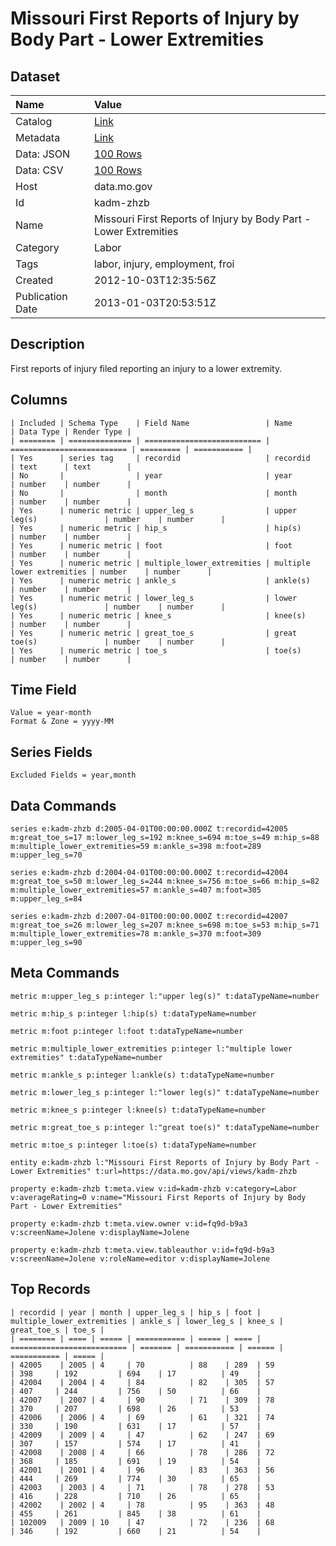 # Missouri First Reports of Injury by Body Part - Lower Extremities

## Dataset

| Name | Value |
| :--- | :---- |
| Catalog | [Link](https://catalog.data.gov/dataset/missouri-first-reports-of-injury-by-body-part-lower-extremities-7787c) |
| Metadata | [Link](https://data.mo.gov/api/views/kadm-zhzb) |
| Data: JSON | [100 Rows](https://data.mo.gov/api/views/kadm-zhzb/rows.json?max_rows=100) |
| Data: CSV | [100 Rows](https://data.mo.gov/api/views/kadm-zhzb/rows.csv?max_rows=100) |
| Host | data.mo.gov |
| Id | kadm-zhzb |
| Name | Missouri First Reports of Injury by Body Part - Lower Extremities |
| Category | Labor |
| Tags | labor, injury, employment, froi |
| Created | 2012-10-03T12:35:56Z |
| Publication Date | 2013-01-03T20:53:51Z |

## Description

First reports of injury filed reporting an injury to a lower extremity.

## Columns

```ls
| Included | Schema Type    | Field Name                 | Name                       | Data Type | Render Type |
| ======== | ============== | ========================== | ========================== | ========= | =========== |
| Yes      | series tag     | recordid                   | recordid                   | text      | text        |
| No       |                | year                       | year                       | number    | number      |
| No       |                | month                      | month                      | number    | number      |
| Yes      | numeric metric | upper_leg_s                | upper leg(s)               | number    | number      |
| Yes      | numeric metric | hip_s                      | hip(s)                     | number    | number      |
| Yes      | numeric metric | foot                       | foot                       | number    | number      |
| Yes      | numeric metric | multiple_lower_extremities | multiple lower extremities | number    | number      |
| Yes      | numeric metric | ankle_s                    | ankle(s)                   | number    | number      |
| Yes      | numeric metric | lower_leg_s                | lower leg(s)               | number    | number      |
| Yes      | numeric metric | knee_s                     | knee(s)                    | number    | number      |
| Yes      | numeric metric | great_toe_s                | great toe(s)               | number    | number      |
| Yes      | numeric metric | toe_s                      | toe(s)                     | number    | number      |
```

## Time Field

```ls
Value = year-month
Format & Zone = yyyy-MM
```

## Series Fields

```ls
Excluded Fields = year,month
```

## Data Commands

```ls
series e:kadm-zhzb d:2005-04-01T00:00:00.000Z t:recordid=42005 m:great_toe_s=17 m:lower_leg_s=192 m:knee_s=694 m:toe_s=49 m:hip_s=88 m:multiple_lower_extremities=59 m:ankle_s=398 m:foot=289 m:upper_leg_s=70

series e:kadm-zhzb d:2004-04-01T00:00:00.000Z t:recordid=42004 m:great_toe_s=50 m:lower_leg_s=244 m:knee_s=756 m:toe_s=66 m:hip_s=82 m:multiple_lower_extremities=57 m:ankle_s=407 m:foot=305 m:upper_leg_s=84

series e:kadm-zhzb d:2007-04-01T00:00:00.000Z t:recordid=42007 m:great_toe_s=26 m:lower_leg_s=207 m:knee_s=698 m:toe_s=53 m:hip_s=71 m:multiple_lower_extremities=78 m:ankle_s=370 m:foot=309 m:upper_leg_s=90
```

## Meta Commands

```ls
metric m:upper_leg_s p:integer l:"upper leg(s)" t:dataTypeName=number

metric m:hip_s p:integer l:hip(s) t:dataTypeName=number

metric m:foot p:integer l:foot t:dataTypeName=number

metric m:multiple_lower_extremities p:integer l:"multiple lower extremities" t:dataTypeName=number

metric m:ankle_s p:integer l:ankle(s) t:dataTypeName=number

metric m:lower_leg_s p:integer l:"lower leg(s)" t:dataTypeName=number

metric m:knee_s p:integer l:knee(s) t:dataTypeName=number

metric m:great_toe_s p:integer l:"great toe(s)" t:dataTypeName=number

metric m:toe_s p:integer l:toe(s) t:dataTypeName=number

entity e:kadm-zhzb l:"Missouri First Reports of Injury by Body Part - Lower Extremities" t:url=https://data.mo.gov/api/views/kadm-zhzb

property e:kadm-zhzb t:meta.view v:id=kadm-zhzb v:category=Labor v:averageRating=0 v:name="Missouri First Reports of Injury by Body Part - Lower Extremities"

property e:kadm-zhzb t:meta.view.owner v:id=fq9d-b9a3 v:screenName=Jolene v:displayName=Jolene

property e:kadm-zhzb t:meta.view.tableauthor v:id=fq9d-b9a3 v:screenName=Jolene v:roleName=editor v:displayName=Jolene
```

## Top Records

```ls
| recordid | year | month | upper_leg_s | hip_s | foot | multiple_lower_extremities | ankle_s | lower_leg_s | knee_s | great_toe_s | toe_s | 
| ======== | ==== | ===== | =========== | ===== | ==== | ========================== | ======= | =========== | ====== | =========== | ===== | 
| 42005    | 2005 | 4     | 70          | 88    | 289  | 59                         | 398     | 192         | 694    | 17          | 49    | 
| 42004    | 2004 | 4     | 84          | 82    | 305  | 57                         | 407     | 244         | 756    | 50          | 66    | 
| 42007    | 2007 | 4     | 90          | 71    | 309  | 78                         | 370     | 207         | 698    | 26          | 53    | 
| 42006    | 2006 | 4     | 69          | 61    | 321  | 74                         | 330     | 190         | 631    | 17          | 57    | 
| 42009    | 2009 | 4     | 47          | 62    | 247  | 69                         | 307     | 157         | 574    | 17          | 41    | 
| 42008    | 2008 | 4     | 66          | 78    | 286  | 72                         | 368     | 185         | 691    | 19          | 54    | 
| 42001    | 2001 | 4     | 96          | 83    | 363  | 56                         | 444     | 269         | 774    | 30          | 65    | 
| 42003    | 2003 | 4     | 71          | 78    | 278  | 53                         | 416     | 228         | 710    | 26          | 65    | 
| 42002    | 2002 | 4     | 78          | 95    | 363  | 48                         | 455     | 261         | 845    | 38          | 61    | 
| 102009   | 2009 | 10    | 47          | 72    | 236  | 68                         | 346     | 192         | 660    | 21          | 54    | 
```